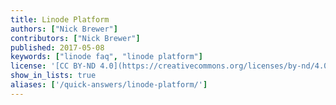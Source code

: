 ```yaml
---
title: Linode Platform
authors: ["Nick Brewer"]
contributors: ["Nick Brewer"]
published: 2017-05-08
keywords: ["linode faq", "linode platform"]
license: '[CC BY-ND 4.0](https://creativecommons.org/licenses/by-nd/4.0)'
show_in_lists: true
aliases: ['/quick-answers/linode-platform/']
---
```

